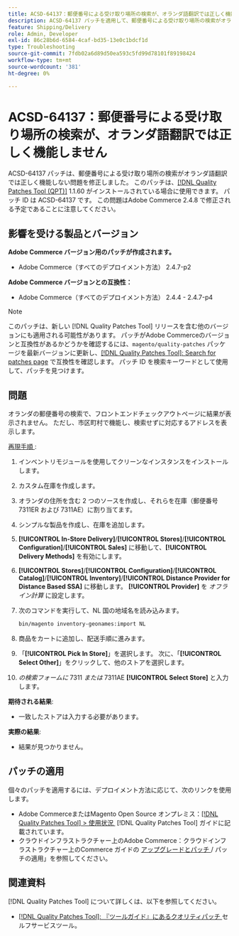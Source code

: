 ```yaml
---
title: ACSD-64137：郵便番号による受け取り場所の検索が、オランダ語翻訳では正しく機能しません
description: ACSD-64137 パッチを適用して、郵便番号による受け取り場所の検索がオランダ語翻訳では正しく機能しない問題を修正してください。
feature: Shipping/Delivery
role: Admin, Developer
exl-id: 86c28b6d-6584-4caf-bd35-13e0c1bdcf1d
type: Troubleshooting
source-git-commit: 7fdb02a6d89d50ea593c5fd99d78101f89198424
workflow-type: tm+mt
source-wordcount: '381'
ht-degree: 0%

---
```


# ACSD-64137：郵便番号による受け取り場所の検索が、オランダ語翻訳では正しく機能しません

ACSD-64137 パッチは、郵便番号による受け取り場所の検索がオランダ語翻訳では正しく機能しない問題を修正しました。 このパッチは、[[!DNL Quality Patches Tool (QPT)]](/help/tools/quality-patches-tool/quality-patches-tool-to-self-serve-quality-patches.md) 1.1.60 がインストールされている場合に使用できます。 パッチ ID は ACSD-64137 です。 この問題はAdobe Commerce 2.4.8 で修正される予定であることに注意してください。

## 影響を受ける製品とバージョン

**Adobe Commerce バージョン用のパッチが作成されます。**

* Adobe Commerce（すべてのデプロイメント方法） 2.4.7-p2

**Adobe Commerce バージョンとの互換性：**

* Adobe Commerce（すべてのデプロイメント方法） 2.4.4 - 2.4.7-p4

>[!NOTE]
>
>このパッチは、新しい [!DNL Quality Patches Tool] リリースを含む他のバージョンにも適用される可能性があります。 パッチがAdobe Commerceのバージョンと互換性があるかどうかを確認するには、`magento/quality-patches` パッケージを最新バージョンに更新し、[[!DNL Quality Patches Tool]: Search for patches page](https://experienceleague.adobe.com/tools/commerce-quality-patches/index.html?lang=ja) で互換性を確認します。 パッチ ID を検索キーワードとして使用して、パッチを見つけます。

## 問題

オランダの郵便番号の検索で、フロントエンドチェックアウトページに結果が表示されません。 ただし、市区町村で機能し、検索せずに対応するアドレスを表示します。

<u> 再現手順 </u>:

1. インベントリモジュールを使用してクリーンなインスタンスをインストールします。
1. カスタム在庫を作成します。
1. オランダの住所を含む 2 つのソースを作成し、それらを在庫（郵便番号 7311ER および 7311AE）に割り当てます。
1. シンプルな製品を作成し、在庫を追加します。
1. **[!UICONTROL In-Store Delivery]**/**[!UICONTROL Stores]**/**[!UICONTROL Configuration]**/**[!UICONTROL Sales]** に移動して、**[!UICONTROL Delivery Methods]** を有効にします。
1. **[!UICONTROL Stores]**/**[!UICONTROL Configuration]**/**[!UICONTROL Catalog]**/**[!UICONTROL Inventory]**/**[!UICONTROL Distance Provider for Distance Based SSA]** に移動します。 **[!UICONTROL Provider]** を *オフライン計算* に設定します。
1. 次のコマンドを実行して、NL 国の地域名を読み込みます。

   ```bash
   bin/magento inventory-geonames:import NL
   ```

1. 商品をカートに追加し、配送手順に進みます。
1. 「**[!UICONTROL Pick In Store]**」を選択します。 次に、「**[!UICONTROL Select Other]**」をクリックして、他のストアを選択します。
1. *の検索フォームに* 7311 *または* 7311AE **[!UICONTROL Select Store]** と入力します。


**期待される結果**:

* 一致したストアは入力する必要があります。

**実際の結果**:

* 結果が見つかりません。

## パッチの適用

個々のパッチを適用するには、デプロイメント方法に応じて、次のリンクを使用します。

* Adobe CommerceまたはMagento Open Source オンプレミス：[[!DNL Quality Patches Tool] > 使用状況 &#x200B;](/help/tools/quality-patches-tool/usage.md) [!DNL Quality Patches Tool] ガイドに記載されています。
* クラウドインフラストラクチャー上のAdobe Commerce：クラウドインフラストラクチャー上のCommerce ガイドの [&#x200B; アップグレードとパッチ &#x200B;](https://experienceleague.adobe.com/docs/commerce-cloud-service/user-guide/develop/upgrade/apply-patches.html?lang=ja)/ パッチの適用」を参照してください。


## 関連資料

[!DNL Quality Patches Tool] について詳しくは、以下を参照してください。

* [[!DNL Quality Patches Tool]: 『ツールガイド』にあるクオリティパッチ &#x200B;](/help/tools/quality-patches-tool/quality-patches-tool-to-self-serve-quality-patches.md) セルフサービスツール。
